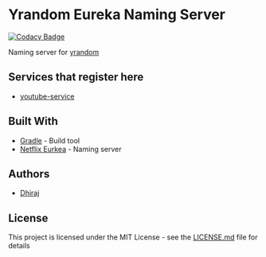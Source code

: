 # Yrandom Eureka Naming Server 

[![Codacy Badge](https://api.codacy.com/project/badge/Grade/2a223afa1d864dca8ece23d229a1d7e9)](https://www.codacy.com/app/dhirajbhatt072/yrandom-eureka-naming-server?utm_source=github.com&amp;utm_medium=referral&amp;utm_content=Dhiraj072/yrandom-eureka-naming-server&amp;utm_campaign=Badge_Grade)

Naming server for [yrandom](https://github.com/Dhiraj072/yrandom)

## Services that register here
-   [youtube-service](https://github.com/Dhiraj072/youtube-service)

## Built With

-   [Gradle](https://gradle.org/) - Build tool
-   [Netflix Eurkea](https://github.com/Netflix/eureka) - Naming server

## Authors

-   [Dhiraj](https://github.com/dhiraj072)

## License

This project is licensed under the MIT License - see the [LICENSE.md](LICENSE.md) file for details
